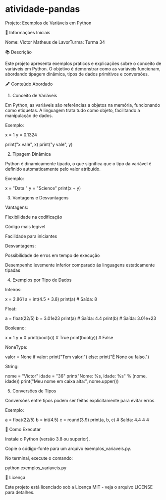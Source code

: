 # atividade-pandas

Projeto: Exemplos de Variáveis em Python

📝 Informações Iniciais

Nome: Victor Matheus de LavorTurma: Turma 34

📚 Descrição

Este projeto apresenta exemplos práticos e explicações sobre o conceito de variáveis em Python. O objetivo é demonstrar como as variáveis funcionam, abordando tipagem dinâmica, tipos de dados primitivos e conversões.

🖋️ Conteúdo Abordado

1. Conceito de Variáveis

Em Python, as variáveis são referências a objetos na memória, funcionando como etiquetas. A linguagem trata tudo como objeto, facilitando a manipulação de dados.

Exemplo:

x = 1
y = 0.1324

print("x vale", x)
print("y vale", y)

2. Tipagem Dinâmica

Python é dinamicamente tipado, o que significa que o tipo da variável é definido automaticamente pelo valor atribuído.

Exemplo:

x = "Data "
y = "Science"
print(x + y)

3. Vantagens e Desvantagens

Vantagens:

Flexibilidade na codificação

Código mais legível

Facilidade para iniciantes

Desvantagens:

Possibilidade de erros em tempo de execução

Desempenho levemente inferior comparado às linguagens estaticamente tipadas

4. Exemplos por Tipo de Dados

Inteiros:

x = 2.861
a = int(4.5 + 3.8)
print(a)  # Saída: 8

Float:

a = float(22/5)
b = 3.01e23
print(a)  # Saída: 4.4
print(b)  # Saída: 3.01e+23

Booleano:

x = 1
y = 0
print(bool(x))  # True
print(bool(y))  # False

NoneType:

valor = None
if valor:
    print("Tem valor!")
else:
    print("É None ou falso.")

String:

nome = "Victor"
idade = "36"
print("Nome: %s, Idade: %s" % (nome, idade))
print("Meu nome em caixa alta:", nome.upper())

5. Conversões de Tipos

Conversões entre tipos podem ser feitas explicitamente para evitar erros.

Exemplo:

a = float(22/5)
b = int(4.5)
c = round(3.9)
print(a, b, c)  # Saída: 4.4 4 4

🚀 Como Executar

Instale o Python (versão 3.8 ou superior).

Copie o código-fonte para um arquivo exemplos_variaveis.py.

No terminal, execute o comando:

python exemplos_variaveis.py

📄 Licença

Este projeto está licenciado sob a Licença MIT - veja o arquivo LICENSE para detalhes.

